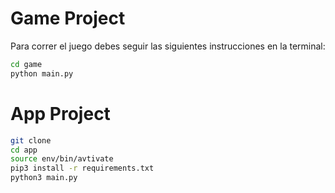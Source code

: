 # Game Project

Para correr el juego debes seguir las siguientes instrucciones en la terminal:

```sh
cd game
python main.py
```

# App Project

```sh
git clone
cd app
source env/bin/avtivate
pip3 install -r requirements.txt
python3 main.py
```
